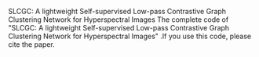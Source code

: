 SLCGC: A lightweight Self-supervised Low-pass Contrastive Graph Clustering Network for Hyperspectral Images
The complete code of "SLCGC: A lightweight Self-supervised Low-pass Contrastive Graph Clustering Network for Hyperspectral Images" .If you use this code, please cite the paper.
